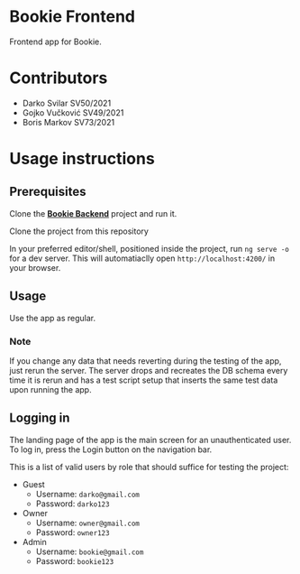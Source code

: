 # Bookie Frontend
Frontend app for Bookie.

# Contributors
- Darko Svilar SV50/2021
- Gojko Vučković SV49/2021
- Boris Markov SV73/2021

# Usage instructions
## Prerequisites
Clone the **[Bookie Backend](https://github.com/booking-app-team-2/bookie-backend)** project and run it.<br>

Clone the project from this repository<br>

In your preferred editor/shell, positioned inside the project, run `ng serve -o` for a dev server.
This will automatiaclly open `http://localhost:4200/` in your browser.<br>

## Usage
Use the app as regular.<br>

### Note
If you change any data that needs reverting during the testing of the app, just rerun the server. The server drops and recreates the DB schema every time it is rerun and has a test script setup that inserts the same test data upon running the app.

## Logging in
The landing page of the app is the main screen for an unauthenticated user.<br>
To log in, press the Login button on the navigation bar.

This is a list of valid users by role that should suffice for testing the project:
- Guest
  - Username: `darko@gmail.com`
  - Password: `darko123`
- Owner
  - Username: `owner@gmail.com`
  - Password: `owner123`
- Admin
  - Username: `bookie@gmail.com`
  - Password: `bookie123`
